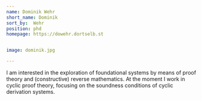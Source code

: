 ```yaml
---
name: Dominik Wehr
short_name: Dominik
sort_by:  Wehr
position: phd
homepage: https://dowehr.dortselb.st


image: dominik.jpg

---
```

I am interested in the exploration of foundational systems by means of proof theory and (constructive) reverse mathematics. At the moment I work in cyclic proof theory, focusing on the soundness conditions of cyclic derivation systems.